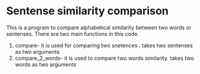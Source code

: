 # Sentense similarity comparison
This is a program to compare alphabetical similarity between two words or sentenses.
There are two main functions in this code.
1. compare- it is used for comparing two snetences . takes two sentenses as two arguments
2. compare_2_words- it is used to compare two words similarity. takes two words as two arguments
